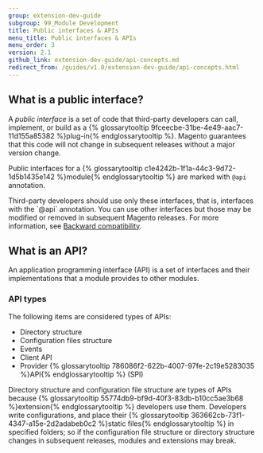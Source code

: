 ```yaml
---
group: extension-dev-guide
subgroup: 99_Module Development
title: Public interfaces & APIs
menu_title: Public interfaces & APIs
menu_order: 3
version: 2.1
github_link: extension-dev-guide/api-concepts.md
redirect_from: /guides/v1.0/extension-dev-guide/api-concepts.html
---
```


<h2 id="public-interface">What is a public interface?</h2>
<p>A <i>public interface</i> is a set of code that third-party developers can call, implement, or build as a {% glossarytooltip 9fceecbe-31be-4e49-aac7-11d155a85382 %}plug-in{% endglossarytooltip %}. Magento guarantees that this code will not change in subsequent releases without a major version change.</p>
<p>Public interfaces for a {% glossarytooltip c1e4242b-1f1a-44c3-9d72-1d5b1435e142 %}module{% endglossarytooltip %} are marked with <code>@api</code> annotation.</p>

<div class="bs-callout bs-callout-info" id="info">
<span class="glyphicon-class">
  <p>Third-party developers should use only these interfaces, that is, interfaces with the `@api` annotation. You can use other interfaces but those may be modified or removed in subsequent Magento releases. For more information, see <a href="{{ page.baseurl }}/contributor-guide/backward-compatible-development/">Backward compatibility</a>.</p></span>
</div>



<h2 id="api-definition">What is an API?</h2>
<p>An application programming interface (API) is a set of interfaces and their implementations that a module provides to other modules.</p>
<h3 id="api-types">API types</h3>
<p>The following items are considered types of APIs:</p>
<ul>
   <li>Directory structure</li>
   <li>Configuration files structure</li>
   <li>Events</li>
   <li>Client API</li>
   <li>Provider {% glossarytooltip 786086f2-622b-4007-97fe-2c19e5283035 %}API{% endglossarytooltip %} (SPI)</li>
</ul>
<p>Directory structure and configuration file structure are types of APIs because {% glossarytooltip 55774db9-bf9d-40f3-83db-b10cc5ae3b68 %}extension{% endglossarytooltip %} developers use them. Developers write configurations, and place their {% glossarytooltip 363662cb-73f1-4347-a15e-2d2adabeb0c2 %}static files{% endglossarytooltip %} in specified folders; so if the configuration file structure or directory structure changes in subsequent releases, modules and extensions may break.</p>
